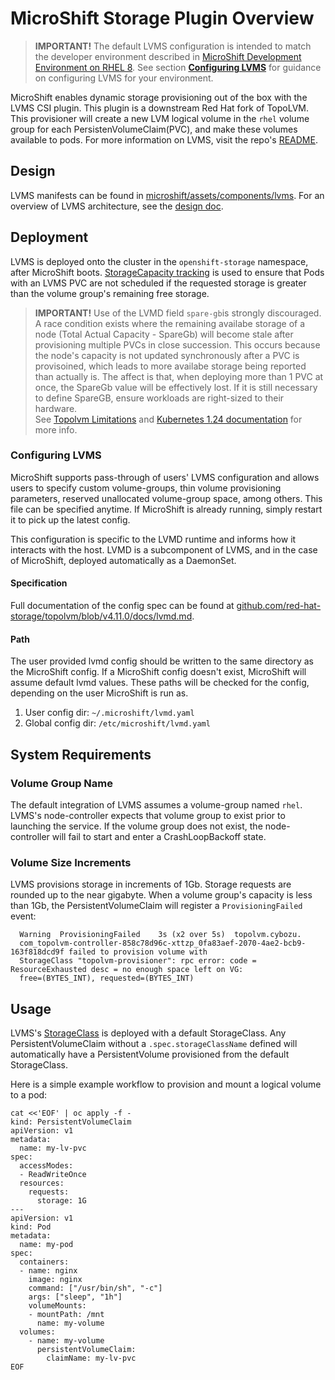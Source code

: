 # MicroShift Storage Plugin Overview

> **IMPORTANT!** The default LVMS configuration is intended to match the developer environment described in [MicroShift Development Environment on RHEL 8](./devenv_rhel8.md). See section **[Configuring LVMS](#Configuring-LVMS)** for guidance on configuring LVMS for your environment.

MicroShift enables dynamic storage provisioning out of the box with the LVMS CSI plugin. This plugin is a downstream
Red Hat fork of TopoLVM. This provisioner will create a new LVM logical volume in the `rhel` volume group for each
PersistenVolumeClaim(PVC), and make these volumes available to pods. For more information on LVMS, visit the repo's
[README](https://github.com/red-hat-storage/topolvm).

## Design

LVMS manifests can be found in [microshift/assets/components/lvms](../assets/components/lvms). For an overview
of LVMS architecture, see the [design doc](https://github.com/red-hat-storage/topolvm/blob/main/docs/design.md).

## Deployment

LVMS is deployed onto the cluster in the `openshift-storage` namespace, after MicroShift
boots. [StorageCapacity tracking](https://kubernetes.io/docs/concepts/storage/storage-capacity/) is used to ensure that
Pods with an LVMS PVC are not scheduled if the requested storage is greater than the volume group's remaining free
storage.

> **IMPORTANT!** Use of the LVMD field `spare-gb`is strongly discouraged. A race condition exists where the remaining
> availabe storage of a node (Total Actual Capacity - SpareGb) will become stale after provisioning multiple PVCs in close
> succession.  This occurs because the node's capacity is not updated synchronously after a PVC is provisoined, which leads 
> to more availabe storage being reported than actually is.  The affect is that, when deploying more than 1 PVC at once, the SpareGb
> value will be effectively lost. If it is still necessary to define SpareGB, ensure workloads are right-sized to their hardware.  
> See [Topolvm Limitations](https://github.com/topolvm/topolvm/blob/main/docs/limitations.md#capacity-aware-scheduling-may-go-wrong) and 
> [Kubernetes 1.24 documentation](https://kubernetes.io/blog/2022/05/06/storage-capacity-ga/) for more info.

### Configuring LVMS

MicroShift supports pass-through of users' LVMS configuration and allows users to specify custom volume-groups, thin volume provisioning parameters, reserved unallocated volume-group space, among others.  This file can be specified anytime.  If MicroShift is already running, simply restart it to pick up the latest config.

This configuration is specific to the LVMD runtime and informs how it interacts with the host. LVMD is a subcomponent of LVMS, and in the case of MicroShift, deployed automatically as a DaemonSet.

#### Specification

Full documentation of the config spec can be found at [github.com/red-hat-storage/topolvm/blob/v4.11.0/docs/lvmd.md](https://github.com/red-hat-storage/topolvm/blob/v4.11.0/docs/lvmd.md).

#### Path

The user provided lvmd config should be written to the same directory as the MicroShift config.  If a MicroShift config
doesn't exist, MicroShift will assume default lvmd values. These paths will be checked for the config, depending on the user MicroShift
is run as.

1. User config dir: `~/.microshift/lvmd.yaml`
2. Global config dir: `/etc/microshift/lvmd.yaml`

## System Requirements

### Volume Group Name

The default integration of LVMS assumes a volume-group named `rhel`. LVMS's node-controller expects that volume
group to exist prior to launching the service. If the volume group does not exist, the node-controller will fail to
start and enter a CrashLoopBackoff state.

### Volume Size Increments

LVMS provisions storage in increments of 1Gb. Storage requests are rounded up to the near gigabyte. When a volume
group's capacity is less than 1Gb, the PersistentVolumeClaim will register a `ProvisioningFailed` event:

```shell
  Warning  ProvisioningFailed    3s (x2 over 5s)  topolvm.cybozu.
  com_topolvm-controller-858c78d96c-xttzp_0fa83aef-2070-4ae2-bcb9-163f818dcd9f failed to provision volume with 
  StorageClass "topolvm-provisioner": rpc error: code = ResourceExhausted desc = no enough space left on VG: 
  free=(BYTES_INT), requested=(BYTES_INT)
```

## Usage

LVMS's [StorageClass](../assets/components/lvms/topolvm_default-storage-class.yaml) is deployed with a default
StorageClass. Any PersistentVolumeClaim without a `.spec.storageClassName` defined will automatically have a
PersistentVolume provisioned from the default StorageClass.

Here is a simple example workflow to provision and mount a logical volume to a pod:

```shell
cat <<'EOF' | oc apply -f -
kind: PersistentVolumeClaim
apiVersion: v1
metadata:
  name: my-lv-pvc
spec:
  accessModes:
  - ReadWriteOnce
  resources:
    requests:
      storage: 1G
---
apiVersion: v1
kind: Pod
metadata:
  name: my-pod
spec:
  containers:
  - name: nginx
    image: nginx
    command: ["/usr/bin/sh", "-c"]
    args: ["sleep", "1h"]
    volumeMounts:
    - mountPath: /mnt
      name: my-volume
  volumes:
    - name: my-volume
      persistentVolumeClaim:
        claimName: my-lv-pvc
EOF
```
